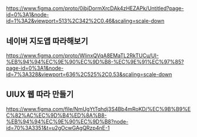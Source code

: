 # 
## 
https://www.figma.com/proto/0ibjDormXrcDAk4zHEZAPk/Untitled?page-id=0%3A1&node-id=1%3A2&viewport=513%2C342%2C0.46&scaling=scale-down

## 네이버 지도앱 따라해보기  
https://www.figma.com/proto/WlinxQVqA8EMaTL2RkTUCu/UI-%EB%94%94%EC%9E%90%EC%9D%B8-%EC%9E%91%EC%97%85?page-id=0%3A1&node-id=7%3A328&viewport=636%2C525%2C0.53&scaling=scale-down  

  
  ## UIUX 웹 따라 만들기
  https://www.figma.com/file/NmUgYtTqhdj3S4Bb4mRoKD/%EC%9B%B9%EC%82%AC%EC%9D%B4%ED%8A%B8-%EB%94%94%EC%9E%90%EC%9D%B8?node-id=70%3A3351&t=u2gOcwGAgQRzp4nE-1
